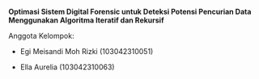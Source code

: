**Optimasi Sistem Digital Forensic untuk Deteksi Potensi Pencurian Data Menggunakan Algoritma Iteratif dan Rekursif**

Anggota Kelompok:

- Egi Meisandi Moh Rizki (103042310051)

- Ella Aurelia (103042310063)
